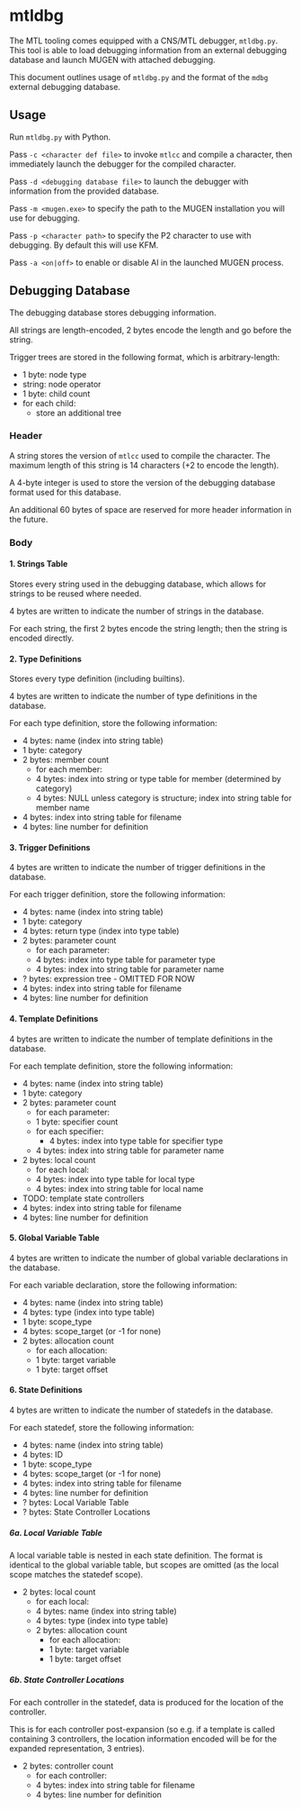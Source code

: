# mtldbg

The MTL tooling comes equipped with a CNS/MTL debugger, `mtldbg.py`. This tool is able to load debugging information from an external debugging database and launch MUGEN with attached debugging.

This document outlines usage of `mtldbg.py` and the format of the `mdbg` external debugging database.

## Usage

Run `mtldbg.py` with Python.

Pass `-c <character def file>` to invoke `mtlcc` and compile a character, then immediately launch the debugger for the compiled character.

Pass `-d <debugging database file>` to launch the debugger with information from the provided database.

Pass `-m <mugen.exe>` to specify the path to the MUGEN installation you will use for debugging.

Pass `-p <character path>` to specify the P2 character to use with debugging. By default this will use KFM.

Pass `-a <on|off>` to enable or disable AI in the launched MUGEN process.

## Debugging Database

The debugging database stores debugging information.

All strings are length-encoded, 2 bytes encode the length and go before the string.

Trigger trees are stored in the following format, which is arbitrary-length:

- 1 byte: node type
- string: node operator
- 1 byte: child count
- for each child:
    - store an additional tree

### Header

A string stores the version of `mtlcc` used to compile the character. The maximum length of this string is 14 characters (+2 to encode the length).

A 4-byte integer is used to store the version of the debugging database format used for this database.

An additional 60 bytes of space are reserved for more header information in the future.

### Body

#### 1. Strings Table

Stores every string used in the debugging database, which allows for strings to be reused where needed.

4 bytes are written to indicate the number of strings in the database.

For each string, the first 2 bytes encode the string length; then the string is encoded directly.

#### 2. Type Definitions

Stores every type definition (including builtins).

4 bytes are written to indicate the number of type definitions in the database.

For each type definition, store the following information:

- 4 bytes: name (index into string table)
- 1 byte: category
- 2 bytes: member count
    - for each member:
    - 4 bytes: index into string or type table for member (determined by category)
    - 4 bytes: NULL unless category is structure; index into string table for member name
- 4 bytes: index into string table for filename
- 4 bytes: line number for definition

#### 3. Trigger Definitions

4 bytes are written to indicate the number of trigger definitions in the database.

For each trigger definition, store the following information:

- 4 bytes: name (index into string table)
- 1 byte: category
- 4 bytes: return type (index into type table)
- 2 bytes: parameter count
    - for each parameter:
    - 4 bytes: index into type table for parameter type
    - 4 bytes: index into string table for parameter name
- ? bytes: expression tree - OMITTED FOR NOW
- 4 bytes: index into string table for filename
- 4 bytes: line number for definition

#### 4. Template Definitions

4 bytes are written to indicate the number of template definitions in the database.

For each template definition, store the following information:

- 4 bytes: name (index into string table)
- 1 byte: category
- 2 bytes: parameter count
    - for each parameter:
    - 1 byte: specifier count
    - for each specifier:
        - 4 bytes: index into type table for specifier type
    - 4 bytes: index into string table for parameter name
- 2 bytes: local count
    - for each local:
    - 4 bytes: index into type table for local type
    - 4 bytes: index into string table for local name
- TODO: template state controllers
- 4 bytes: index into string table for filename
- 4 bytes: line number for definition

#### 5. Global Variable Table

4 bytes are written to indicate the number of global variable declarations in the database.

For each variable declaration, store the following information:

- 4 bytes: name (index into string table)
- 4 bytes: type (index into type table)
- 1 byte: scope_type
- 4 bytes: scope_target (or -1 for none)
- 2 bytes: allocation count
    - for each allocation:
    - 1 byte: target variable
    - 1 byte: target offset

#### 6. State Definitions

4 bytes are written to indicate the number of statedefs in the database.

For each statedef, store the following information:

- 4 bytes: name (index into string table)
- 4 bytes: ID
- 1 byte: scope_type
- 4 bytes: scope_target (or -1 for none)
- 4 bytes: index into string table for filename
- 4 bytes: line number for definition
- ? bytes: Local Variable Table
- ? bytes: State Controller Locations

##### 6a. Local Variable Table

A local variable table is nested in each state definition. The format is identical to the global variable table, but scopes are omitted (as the local scope matches the statedef scope).

- 2 bytes: local count
    - for each local:
    - 4 bytes: name (index into string table)
    - 4 bytes: type (index into type table)
    - 2 bytes: allocation count
        - for each allocation:
        - 1 byte: target variable
        - 1 byte: target offset

##### 6b. State Controller Locations

For each controller in the statedef, data is produced for the location of the controller.

This is for each controller post-expansion (so e.g. if a template is called containing 3 controllers, the location information encoded will be for the expanded representation, 3 entries).

- 2 bytes: controller count
    - for each controller:
    - 4 bytes: index into string table for filename
    - 4 bytes: line number for definition